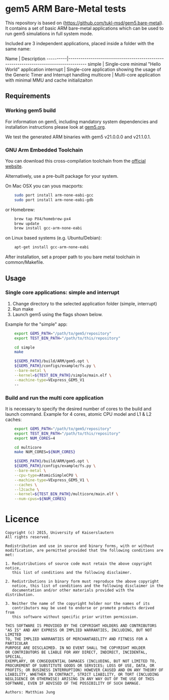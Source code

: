 gem5 ARM Bare-Metal tests
===========================

This repository is based on (https://github.com/tukl-msd/gem5.bare-metal).
It contains a set of basic ARM bare-metal applications which can be used to run gem5 simulations in full system mode.

Included are 3 independent applications, placed inside a folder with the same name:

Name      | Description ----------|---------------------------------------------------------------------------------------
simple    | Single-core minimal "Hello World" application
interrupt | Single-core application showing the usage of the Generic Timer and Interrupt handling
multicore | Multi-core application with minimal MMU and cache initializaiton

## Requirements

### Working gem5 build

For information on gem5, including mandatory system dependencies and installation instructions please look at [gem5.org](http://www.gem5.org/Main_Page).

We test the generated ARM binaries with gem5 v21.0.0.0 and v21.1.0.1.

### GNU Arm Embedded Toolchain

You can download this cross-compilation toolchain from the [official website](https://developer.arm.com/tools-and-software/open-source-software/developer-tools/gnu-toolchain/gnu-rm/downloads).

Alternatively, use a pre-built package for your system.

On Mac OSX you can yous macports:
``` bash
    sudo port install arm-none-eabi-gcc
    sudo port install arm-none-eabi-gdb
```
or Homebrew:
``` bash
    brew tap PX4/homebrew-px4
    brew update
    brew install gcc-arm-none-eabi
```

on Linux based systems (e.g. Ubuntu/Debian):
``` bash
    apt-get install gcc-arm-none-eabi
```

After installation, set a proper path to you bare metal toolchain in common/Makefile.

## Usage

### Single core applications: simple and interrupt

1. Change directory to the selected application folder (simple, interrupt)
2. Run make
3. Launch gem5 using the flags shown below.

Example for the "simple" app:

``` bash
    export GEM5_PATH="/path/to/gem5/repository"
    export TEST_BIN_PATH="/path/to/this/repository"

    cd simple
    make

    ${GEM5_PATH}/build/ARM/gem5.opt \
    ${GEM5_PATH}/configs/example/fs.py \
    --bare-metal \
    --kernel=${TEST_BIN_PATH}/simple/main.elf \
    --machine-type=VExpress_GEM5_V1
    --
```

### Build and run the multi core application

It is necessary to specify the desired number of cores to the build and launch command.
Example for 4 cores, atomic CPU model and L1 & L2 caches:

``` bash
    export GEM5_PATH="/path/to/gem5/repository"
    export TEST_BIN_PATH="/path/to/this/repository"
    export NUM_CORES=4

    cd multicore
    make NUM_CORES=${NUM_CORES}

    ${GEM5_PATH}/build/ARM/gem5.opt \
    ${GEM5_PATH}/configs/example/fs.py \
    --bare-metal \
    --cpu-type=AtomicSimpleCPU \
    --machine-type=VExpress_GEM5_V1 \
    --caches \
    --l2cache \
    --kernel=${TEST_BIN_PATH}/multicore/main.elf \
    --num-cpus=${NUM_CORES}
```

Licence
=======
```
Copyright (c) 2015, University of Kaiserslautern
All rights reserved.

Redistribution and use in source and binary forms, with or without
modification, are permitted provided that the following conditions are
met:

1. Redistributions of source code must retain the above copyright notice,
   this list of conditions and the following disclaimer.

2. Redistributions in binary form must reproduce the above copyright
   notice, this list of conditions and the following disclaimer in the
   documentation and/or other materials provided with the distribution.

3. Neither the name of the copyright holder nor the names of its
   contributors may be used to endorse or promote products derived from
   this software without specific prior written permission.

THIS SOFTWARE IS PROVIDED BY THE COPYRIGHT HOLDERS AND CONTRIBUTORS
"AS IS" AND ANY EXPRESS OR IMPLIED WARRANTIES, INCLUDING, BUT NOT LIMITED
TO, THE IMPLIED WARRANTIES OF MERCHANTABILITY AND FITNESS FOR A PARTICULAR
PURPOSE ARE DISCLAIMED. IN NO EVENT SHALL THE COPYRIGHT HOLDER
OR CONTRIBUTORS BE LIABLE FOR ANY DIRECT, INDIRECT, INCIDENTAL, SPECIAL,
EXEMPLARY, OR CONSEQUENTIAL DAMAGES (INCLUDING, BUT NOT LIMITED TO,
PROCUREMENT OF SUBSTITUTE GOODS OR SERVICES; LOSS OF USE, DATA, OR
PROFITS; OR BUSINESS INTERRUPTION) HOWEVER CAUSED AND ON ANY THEORY OF
LIABILITY, WHETHER IN CONTRACT, STRICT LIABILITY, OR TORT (INCLUDING
NEGLIGENCE OR OTHERWISE) ARISING IN ANY WAY OUT OF THE USE OF THIS
SOFTWARE, EVEN IF ADVISED OF THE POSSIBILITY OF SUCH DAMAGE.

Authors: Matthias Jung
```
